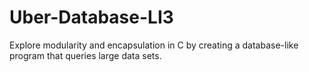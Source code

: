 # Uber-Database-LI3

Explore modularity and encapsulation in C by creating a database-like program that queries large data sets.
